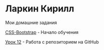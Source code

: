 

# Ларкин Кирилл
Мои домашние задания

[CSS-Bootstrap](https://KiryaLar.github.io/CSS-Bootstrap/ ) - Начало обучения

[Урок 12](https://KiryaLar.github.io/lesson_12/ "Моя ДЗ") - Работа с репозиторием на GitHub


